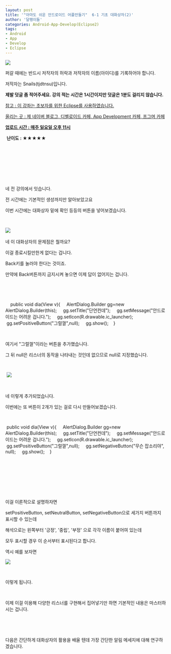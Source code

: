 ```yaml
---
layout: post
title: '"아마도 쉬운 안드로이드 어플만들기"  6-1 기초 대화상자(2)'
author: '달팽이들'
categories: Android-App-Develop(Eclipse2)
tags:
- Android
- App
- Develop
- Eclipse
---
```



<script> location.href='https://cafe.naver.com/develoid/306119' ; </script>

<p><img src="https://dthumb-phinf.pstatic.net/?src=%22http%3A%2F%2Fpostfiles3.naver.net%2F20130523_178%2Ftjdtnsu_1369283538974akCh1_JPEG%2Fand.jpg%3Ftype%3Dw2%22&amp;type=cafe_wa740"></p>
<p>퍼갈 때에는 반드시 저작자의 허락과 저작자의 이름(아이디)를 기록하어야 합니다.</p>
<p>저작자는 Snails(tjdtnsu)입니다.</p>
<p><strong>제발 덧글 좀 적어주세요. 강의 적는 시간은 1시간이지만 덧글은 1분도 걸리지 않습니다.</strong></p>
<p><u>참고 : 이 강좌는 초보자를 위한 Eclipse를 사용하였습니다.</u></p>
<p><u>올리는 곳 : 제 네이버 블로그, 디벨로이드 카페, App Development 카페, 프그머 카페</u></p>
<p><u><strong>업로드 시간 : 매주 일요일 오후 11시</strong></u><p></p>
<p>&nbsp;<strong>난이도 : ★★★★★</strong>&nbsp;</p>
<p></p>
<p></p>
<p>&nbsp;</p>
<p>&nbsp;</p>
<p>&nbsp;</p>
<p>&nbsp;</p>
<p>﻿네 전 강의에서 잇습니다.&nbsp;</p>
<p>전 시간에는 기본적인 생성까지만 알아보았고요&nbsp;</p>
<p>이번 시간에는 대화상자 밑에 확인 등등의 버튼을 넣어보겠습니다.&nbsp;</p>
<p>﻿</p>
<p><img src="https://dthumb-phinf.pstatic.net/?src=%22http%3A%2F%2Fpostfiles2.naver.net%2F20130913_33%2Ftjdtnsu_1379058970883nETKx_PNG%2F%25C1%25A6%25B8%25F1_%25BE%25F8%25C0%25BD.png%3Ftype%3Dw2%22&amp;type=cafe_wa740">&nbsp;</p>
<p>네 이 대화상자의 문제점은 뭘까요?&nbsp;</p>
<p>이걸 종료시킬만한게 없다는 겁니다.&nbsp;</p>
<p>Back키를 눌러야 한다는 것이죠.&nbsp;</p>
<p>만약에 Back버튼까지 금지시켜 놓으면 이제 답이 없어지는 겁니다.﻿&nbsp;</p>
<p>﻿&nbsp;</p>
<p>﻿&nbsp;</p>
<p>&nbsp;&nbsp;&nbsp; public void dia(View v){&nbsp;&nbsp;&nbsp; &nbsp;AlertDialog.Builder gg=new AlertDialog.Builder(this);&nbsp;&nbsp;&nbsp; &nbsp;gg.setTitle("단언컨데");&nbsp;&nbsp;&nbsp; &nbsp;gg.setMessage("안드로이드는 어려운 겁니다.");&nbsp;&nbsp;&nbsp; &nbsp;gg.setIcon(R.drawable.ic_launcher);&nbsp;&nbsp;&nbsp; &nbsp;gg.setPositiveButton("그럴껄",null);&nbsp;&nbsp;&nbsp; &nbsp;gg.show();&nbsp;&nbsp;&nbsp; }&nbsp;</p>
<p>﻿&nbsp;</p>
<p>﻿여기서 "그럴껄"이라는 버튼을 추가했습니다.</p>
<p>그 뒤﻿&nbsp;null은 리스너의 동작을 나타내는 것인데 없으므로 null로 지정했습니다.&nbsp;</p>
<p>&nbsp;</p>
<p>﻿&nbsp;<img src="https://dthumb-phinf.pstatic.net/?src=%22http%3A%2F%2Fpostfiles5.naver.net%2F20130913_228%2Ftjdtnsu_1379059005369l9tSx_PNG%2F%25C1%25A6%25B8%25F1_%25BE%25F8%25C0%25BD.png%3Ftype%3Dw2%22&amp;type=cafe_wa740">&nbsp;</p>
<p>﻿&nbsp;</p>
<p>네 이렇게 추가되었습니다.﻿&nbsp;</p>
<p>이번에는 또 버튼이 2개가 있는 걸로 다시 만들어보겠습니다.&nbsp;</p>
<p>﻿&nbsp;</p>
<p>﻿&nbsp;public void dia(View v){&nbsp;&nbsp;&nbsp; &nbsp;AlertDialog.Builder gg=new AlertDialog.Builder(this);&nbsp;&nbsp;&nbsp; &nbsp;gg.setTitle("단언컨데");&nbsp;&nbsp;&nbsp; &nbsp;gg.setMessage("안드로이드는 어려운 겁니다.");&nbsp;&nbsp;&nbsp; &nbsp;gg.setIcon(R.drawable.ic_launcher);&nbsp;&nbsp;&nbsp; &nbsp;gg.setPositiveButton("그럴껄",null);&nbsp;&nbsp;&nbsp; &nbsp;gg.setNegativeButton("무슨 잡소리야", null);&nbsp;&nbsp;&nbsp; &nbsp;gg.show();&nbsp;&nbsp;&nbsp; }&nbsp;</p>
<p>﻿&nbsp;&nbsp;</p>
<p>&nbsp;</p>
<p>﻿&nbsp;</p>
<p>﻿&nbsp;</p>
<p>이걸 이론적으로 설명하자면&nbsp;</p>
<p>setPositiveButton, setNeutralButton, setNegativeButton으로 세가지 버튼까지 표시할 수 있는데&nbsp;</p>
<p>해석으로는 왼쪽부터 '긍정', '중립', '부정' 으로 각각 이름이 붙어여 있는데﻿﻿&nbsp;</p>
<p>모두 표시할 경우 이 순서부터 표시된다고 합니다.&nbsp;</p>
<p>역시 예를 보자면﻿&nbsp;</p>
<p><img src="https://dthumb-phinf.pstatic.net/?src=%22http%3A%2F%2Fpostfiles9.naver.net%2F20130913_296%2Ftjdtnsu_1379058953788fMGAJ_PNG%2F%25C1%25A6%25B8%25F1_%25BE%25F8%25C0%25BD.png%3Ftype%3Dw2%22&amp;type=cafe_wa740"></p>
<p>&nbsp;</p>
<p>﻿이렇게 됩니다.&nbsp;</p>
<p>&nbsp;</p>
<p>﻿이제 이걸 이용해 다양한 리스너를 구현해서 집어넣기만 하면&nbsp;기본적인 내용은 마스터하시는 겁니다.&nbsp;</p>
<p>﻿&nbsp;</p>
<p>&nbsp;</p>
<p>다음은 간단하게 대화상자의 활용을 배울 텐데 가장 간단한 알림 메세지에 대해 연구하겠습니다.﻿&nbsp;</p>
<p></p>
<p></p>
<p>&nbsp;</p>
<p>&nbsp;</p>
<p>&nbsp;</p>
<p></p>

